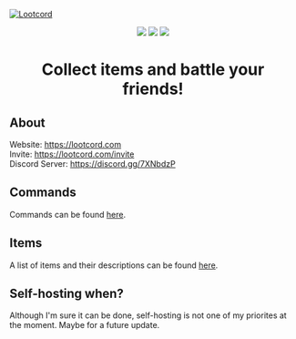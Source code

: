 [![Lootcord](https://cdn.discordapp.com/attachments/454163538886524928/544634630058541094/lc_logo.png)](https://discordapp.com/oauth2/authorize?client_id=493316754689359874&permissions=519232&scope=bot)
<div align="center">
  <p align="center">  
    <a href="https://discordbots.org/bot/493316754689359874"><img src="https://discordbots.org/api/widget/lib/493316754689359874.svg"/></a>
    <a href="https://discordbots.org/bot/493316754689359874"><img src="https://discordbots.org/api/widget/upvotes/493316754689359874.svg"/></a>
    <a href="https://discordbots.org/bot/493316754689359874"><img src="https://discordbots.org/api/widget/servers/493316754689359874.svg"/></a>
  </p>
  <h1 align="center">Collect items and battle your friends!</h1>
</div>

## About
Website: https://lootcord.com<br>
Invite: https://lootcord.com/invite<br>
Discord Server: https://discord.gg/7XNbdzP<br>

## Commands
Commands can be found [here](https://lootcord.com/commands).

## Items
A list of items and their descriptions can be found [here](https://lootcord.com/items).

## Self-hosting when?
Although I'm sure it can be done, self-hosting is not one of my priorites at the moment. Maybe for a future update.
